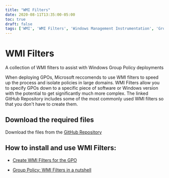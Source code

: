 ```yaml
---
title: "WMI Filters"
date: 2020-08-11T13:35:00-05:00
toc: true
draft: false
tags: ['WMI', 'WMI Filters', 'Windows Management Instrumentation', 'Group Policy', 'GPO']
---
```


# WMI Filters

A collection of WMI filters to assist with Windows Group Policy deployments

When deploying GPOs, Microsoft reccomends to use WMI filters to speed up the process and isolate policies in large domains. 
WMI Filters allow you to specify GPOs down to a specific piece of software or Windows version with the potential to get significantly much more complex.
The linked GitHub Repository includes some of the most commonly used WMI filters so that you don't have to create them. 

## Download the required files

Download the files from the [GitHub Repository](https://github.com/simeononsecurity/WMI-Filters)

## How to install and use WMI Filters:

- [Create WMI Filters for the GPO](https://docs.microsoft.com/en-us/windows/security/threat-protection/windows-firewall/create-wmi-filters-for-the-gpo)

- [Group Policy: WMI Filters in a nutshell](https://www.rebeladmin.com/2018/02/group-policy-wmi-filters-nutshell/)